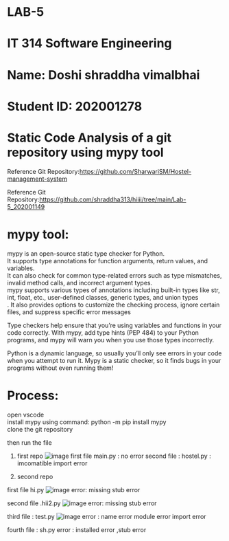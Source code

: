 # LAB-5
# IT 314 Software Engineering
# 
# Name: Doshi shraddha vimalbhai
# Student ID: 202001278
# Static Code Analysis of a git repository using mypy tool </br>
Reference Git Repository:https://github.com/SharwariSM/Hostel-management-system </br>

Reference Git Repository:https://github.com/shraddha313/hiiii/tree/main/Lab-5_202001149</br>

# mypy tool:
mypy is an open-source static type checker for Python. </br>
It supports type annotations for function arguments, return values, and variables.</br>
It can also check for common type-related errors such as type mismatches, invalid method calls, and incorrect argument types.</br>
mypy supports various types of annotations including built-in types like str, int, float, etc., user-defined classes, generic types, and union types</br>.
It also provides options to customize the checking process, ignore certain files, and suppress specific error messages</br>

Type checkers help ensure that you’re using variables and functions in your code correctly. With mypy, add type hints (PEP 484) to your Python programs, and mypy will warn you when you use those types incorrectly.</br>

Python is a dynamic language, so usually you’ll only see errors in your code when you attempt to run it. Mypy is a static checker, so it finds bugs in your programs without even running them!</br>

# Process:
open vscode</br>
install mypy using command: python -m pip install mypy</br>
clone the git repository</br>

then run the file </br>

1) first repo 
![image](https://user-images.githubusercontent.com/77456124/227494544-75d7db00-4dc7-493c-a8bf-f188be47a741.png)
first file main.py : no error 
second file : hostel.py  : imcomatible import error 

2) second repo 

first file hi.py 
![image](https://user-images.githubusercontent.com/77456124/227495052-5e6db3b5-89bd-492d-bc9b-b6099a58c53b.png)
error: missing stub error 

second file .hii2.py
![image](https://user-images.githubusercontent.com/77456124/227495405-f7c16091-9bc0-4d23-8ab0-22371b6563c6.png)
error: missing stub error 

third file : test.py 
![image](https://user-images.githubusercontent.com/77456124/227495602-9c7b663c-d4c7-4eb7-9e5e-cd2ac6a70f34.png)
error : name error
module error 
import error 

fourth file : sh.py
error : installed error ,stub error 



